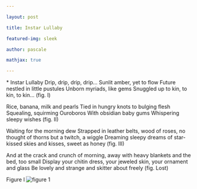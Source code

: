 ```yaml
---

layout: post

title: Instar Lullaby

featured-img: sleek

author: pascale

mathjax: true

---
```


\*
Instar Lullaby 
Drip, drip, drip, drip... 
Sunlit amber, yet to flow 
Future nestled in little pustules 
Unborn myriads, like gems 
Snuggled up to kin, to kin, to kin... 
(fig. I) 

Rice, banana, milk and pearls 
Tied in hungry knots to bulging flesh
Squealing, squirming
Ouroboros 
With obsidian baby gums 
Whispering sleepy wishes 
(fig. II) 

Waiting for the morning dew 
Strapped in leather belts, 
wood of roses, no thought of thorns
but a twitch, a wiggle 
Dreaming sleepy dreams of 
star-kissed skies and kisses, 
sweet as honey 
(fig. III) 

And at the crack and crunch of morning,
away with heavy blankets and the bed, too small
Display your chitin dress, 
your jeweled skin, your ornament and glass 
Be lovely and strange and 
skitter about freely 
(fig. Lost)


Figure I
![figure 1](/assets/image/posts/eggsBW.png)